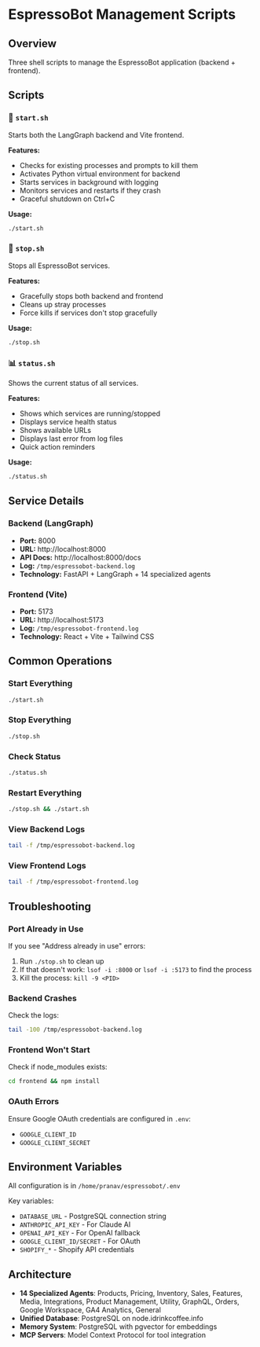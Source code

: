 # EspressoBot Management Scripts

## Overview
Three shell scripts to manage the EspressoBot application (backend + frontend).

## Scripts

### 🚀 `start.sh`
Starts both the LangGraph backend and Vite frontend.

**Features:**
- Checks for existing processes and prompts to kill them
- Activates Python virtual environment for backend
- Starts services in background with logging
- Monitors services and restarts if they crash
- Graceful shutdown on Ctrl+C

**Usage:**
```bash
./start.sh
```

### 🛑 `stop.sh`
Stops all EspressoBot services.

**Features:**
- Gracefully stops both backend and frontend
- Cleans up stray processes
- Force kills if services don't stop gracefully

**Usage:**
```bash
./stop.sh
```

### 📊 `status.sh`
Shows the current status of all services.

**Features:**
- Shows which services are running/stopped
- Displays service health status
- Shows available URLs
- Displays last error from log files
- Quick action reminders

**Usage:**
```bash
./status.sh
```

## Service Details

### Backend (LangGraph)
- **Port:** 8000
- **URL:** http://localhost:8000
- **API Docs:** http://localhost:8000/docs
- **Log:** `/tmp/espressobot-backend.log`
- **Technology:** FastAPI + LangGraph + 14 specialized agents

### Frontend (Vite)
- **Port:** 5173
- **URL:** http://localhost:5173
- **Log:** `/tmp/espressobot-frontend.log`
- **Technology:** React + Vite + Tailwind CSS

## Common Operations

### Start Everything
```bash
./start.sh
```

### Stop Everything
```bash
./stop.sh
```

### Check Status
```bash
./status.sh
```

### Restart Everything
```bash
./stop.sh && ./start.sh
```

### View Backend Logs
```bash
tail -f /tmp/espressobot-backend.log
```

### View Frontend Logs
```bash
tail -f /tmp/espressobot-frontend.log
```

## Troubleshooting

### Port Already in Use
If you see "Address already in use" errors:
1. Run `./stop.sh` to clean up
2. If that doesn't work: `lsof -i :8000` or `lsof -i :5173` to find the process
3. Kill the process: `kill -9 <PID>`

### Backend Crashes
Check the logs:
```bash
tail -100 /tmp/espressobot-backend.log
```

### Frontend Won't Start
Check if node_modules exists:
```bash
cd frontend && npm install
```

### OAuth Errors
Ensure Google OAuth credentials are configured in `.env`:
- `GOOGLE_CLIENT_ID`
- `GOOGLE_CLIENT_SECRET`

## Environment Variables
All configuration is in `/home/pranav/espressobot/.env`

Key variables:
- `DATABASE_URL` - PostgreSQL connection string
- `ANTHROPIC_API_KEY` - For Claude AI
- `OPENAI_API_KEY` - For OpenAI fallback
- `GOOGLE_CLIENT_ID/SECRET` - For OAuth
- `SHOPIFY_*` - Shopify API credentials

## Architecture
- **14 Specialized Agents**: Products, Pricing, Inventory, Sales, Features, Media, Integrations, Product Management, Utility, GraphQL, Orders, Google Workspace, GA4 Analytics, General
- **Unified Database**: PostgreSQL on node.idrinkcoffee.info
- **Memory System**: PostgreSQL with pgvector for embeddings
- **MCP Servers**: Model Context Protocol for tool integration